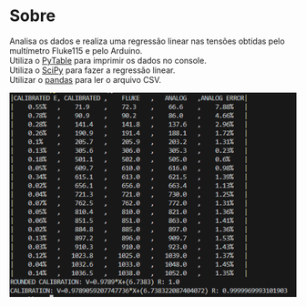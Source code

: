 # Sobre  
Analisa os dados e realiza uma regressão linear nas tensões obtidas pelo multímetro Fluke115 e pelo Arduino.  
Utiliza o [PyTable](https://github.com/daguerpedro/pythontable) para imprimir os dados no console.  
Utiliza o [SciPy](https://scipy.org/) para fazer a regressão linear.  
Utilizar o [pandas](https://pandas.pydata.org/) para ler o arquivo CSV. 

![preview](./preview.png)